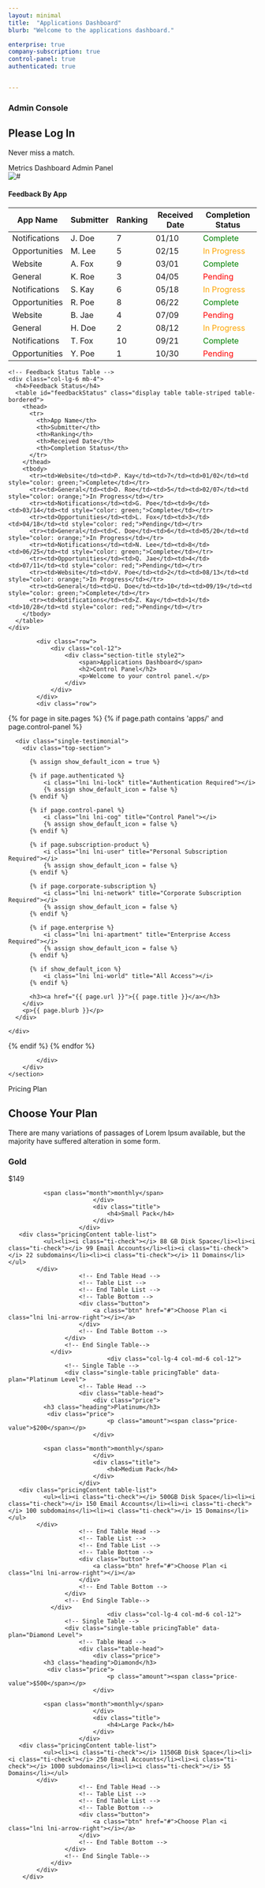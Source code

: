 ```yaml
---
layout: minimal
title:  "Applications Dashboard"
blurb: "Welcome to the applications dashboard."

enterprise: true
company-subscription: true
control-panel: true
authenticated: true


---
```

<script src="https://code.jquery.com/jquery-3.6.0.min.js"></script>
<script src="https://cdn.datatables.net/1.11.5/js/jquery.dataTables.min.js"></script>
<style>
.table-container {
display: flex;
justify-content: space-around;
width: 100%;
margin-top: 20px;
}
.data-table {
width: 45%;
}
</style>
<script src="https://cdn.jsdelivr.net/npm/chart.js"></script>


<!-- Start Hero Area -->
<section id="hero-area" class="hero-area admin-invisible hidden">
<!-- Single Slider -->
<div class="hero-inner">
    <div class="container">
	<div class="row ">
	    <div class="col-lg-6 co-12">
		<div class="home-slider">
		    <div class="hero-text">
			<h3 class="wow fadeInUp" data-wow-delay=".3s" style="visibility: visible; animation-delay: 0.3s; animation-name: fadeInUp;">Admin Console</h3>
			<h1 class="wow fadeInUp" data-wow-delay=".5s" style="visibility: visible; animation-delay: 0.5s; animation-name: fadeInUp;">Please Log In</h1>
			<p class="wow fadeInUp" data-wow-delay=".7s" style="visibility: visible; animation-delay: 0.7s; animation-name: fadeInUp;">Never miss a match.</p>



<div class="button wow fadeInUp" data-wow-delay=".9s" style="visibility: visible; animation-delay: 0.9s; animation-name: fadeInUp;">
			    <span href="http://www.twitter.com/scrumtuous" class="btn primary"><i class="lni lni-alarm"></i> Metrics Dashboard</span>
								<span href="https://github.com/scrumtuous" class="btn"><i class="lni lni-wallet"></i>Admin Panel</span>
			</div>
		    </div>
		</div>
	    </div>
	    <div class="col-lg-6 col-12">
		<div class="hero-image">
		    <div class="waves-block">
			<div class="waves wave-1"></div>
			<div class="waves wave-2"></div>
		    </div>
		    <img src="assets/images/phone.png" alt="#">
		</div>
	    </div>
	</div>
    </div>
</div>
<!--/ End Single Slider -->
</section>
<!--/ End Hero Area -->










<section id="testimonials" class="section testimonials style2 admin-visible">
        <div class="container">
  <div class="row">
    <div class="col-lg-4 col-md-6 mb-4">
      <canvas id="dailySignups" width="300" height="250"></canvas>
    </div>
    <div class="col-lg-4 col-md-6 mb-4">
      <canvas id="opportunityNotifications" width="300" height="250"></canvas>
    </div>
    <div class="col-lg-4 col-md-6 mb-4">
      <canvas id="opportunityMatches" width="300" height="250"></canvas>
    </div>
    <div class="col-lg-4 col-md-6 mb-4">
      <canvas id="timeOnPage" width="300" height="250"></canvas>
    </div>
    <div class="col-lg-4 col-md-6 mb-4">
      <canvas id="siteVisitors" width="300" height="250"></canvas>
    </div>
    <div class="col-lg-4 col-md-6 mb-4">
      <canvas id="countryOfOrigin" width="300" height="250"></canvas>
    </div>
  </div>

<div class="row">
    <!-- Feedback By App Table -->
    <div class="col-lg-6 mb-4">
      <h4>Feedback By App</h4>
      <table id="feedbackByApp" class="display table table-striped table-bordered">
        <thead>
          <tr>
            <th>App Name</th>
            <th>Submitter</th>
            <th>Ranking</th>
            <th>Received Date</th>
            <th>Completion Status</th>
          </tr>
        </thead>
        <tbody>
          <tr><td>Notifications</td><td>J. Doe</td><td>7</td><td>01/10</td><td style="color: green;">Complete</td></tr>
          <tr><td>Opportunities</td><td>M. Lee</td><td>5</td><td>02/15</td><td style="color: orange;">In Progress</td></tr>
          <tr><td>Website</td><td>A. Fox</td><td>9</td><td>03/01</td><td style="color: green;">Complete</td></tr>
          <tr><td>General</td><td>K. Roe</td><td>3</td><td>04/05</td><td style="color: red;">Pending</td></tr>
          <tr><td>Notifications</td><td>S. Kay</td><td>6</td><td>05/18</td><td style="color: orange;">In Progress</td></tr>
          <tr><td>Opportunities</td><td>R. Poe</td><td>8</td><td>06/22</td><td style="color: green;">Complete</td></tr>
          <tr><td>Website</td><td>B. Jae</td><td>4</td><td>07/09</td><td style="color: red;">Pending</td></tr>
          <tr><td>General</td><td>H. Doe</td><td>2</td><td>08/12</td><td style="color: orange;">In Progress</td></tr>
          <tr><td>Notifications</td><td>T. Fox</td><td>10</td><td>09/21</td><td style="color: green;">Complete</td></tr>
          <tr><td>Opportunities</td><td>Y. Poe</td><td>1</td><td>10/30</td><td style="color: red;">Pending</td></tr>
        </tbody>
      </table>
    </div>

    <!-- Feedback Status Table -->
    <div class="col-lg-6 mb-4">
      <h4>Feedback Status</h4>
      <table id="feedbackStatus" class="display table table-striped table-bordered">
        <thead>
          <tr>
            <th>App Name</th>
            <th>Submitter</th>
            <th>Ranking</th>
            <th>Received Date</th>
            <th>Completion Status</th>
          </tr>
        </thead>
        <tbody>
          <tr><td>Website</td><td>P. Kay</td><td>7</td><td>01/02</td><td style="color: green;">Complete</td></tr>
          <tr><td>General</td><td>D. Roe</td><td>5</td><td>02/07</td><td style="color: orange;">In Progress</td></tr>
          <tr><td>Notifications</td><td>G. Poe</td><td>9</td><td>03/14</td><td style="color: green;">Complete</td></tr>
          <tr><td>Opportunities</td><td>L. Fox</td><td>3</td><td>04/18</td><td style="color: red;">Pending</td></tr>
          <tr><td>General</td><td>C. Doe</td><td>6</td><td>05/20</td><td style="color: orange;">In Progress</td></tr>
          <tr><td>Notifications</td><td>N. Lee</td><td>8</td><td>06/25</td><td style="color: green;">Complete</td></tr>
          <tr><td>Opportunities</td><td>Q. Jae</td><td>4</td><td>07/11</td><td style="color: red;">Pending</td></tr>
          <tr><td>Website</td><td>V. Poe</td><td>2</td><td>08/13</td><td style="color: orange;">In Progress</td></tr>
          <tr><td>General</td><td>U. Doe</td><td>10</td><td>09/19</td><td style="color: green;">Complete</td></tr>
          <tr><td>Notifications</td><td>Z. Kay</td><td>1</td><td>10/28</td><td style="color: red;">Pending</td></tr>
        </tbody>
      </table>
    </div>
  </div>

            <div class="row">
                <div class="col-12">
                    <div class="section-title style2">
                        <span>Applications Dashboard</span>
                        <h2>Control Panel</h2>
                        <p>Welcome to your control panel.</p>
                    </div>
                </div>
            </div>
            <div class="row">
                
{% for page in site.pages %}
  {% if page.path contains 'apps/' and page.control-panel %}
    <div class="col-lg-4 col-md-6 col-12">
  
      <div class="single-testimonial">
        <div class="top-section">

          {% assign show_default_icon = true %}

          {% if page.authenticated %}
              <i class="lni lni-lock" title="Authentication Required"></i>
              {% assign show_default_icon = false %}
          {% endif %}

          {% if page.control-panel %}
              <i class="lni lni-cog" title="Control Panel"></i>
              {% assign show_default_icon = false %}
          {% endif %}

          {% if page.subscription-product %}
              <i class="lni lni-user" title="Personal Subscription Required"></i>
              {% assign show_default_icon = false %}
          {% endif %}

          {% if page.corporate-subscription %}
              <i class="lni lni-network" title="Corporate Subscription Required"></i>
              {% assign show_default_icon = false %}
          {% endif %}

          {% if page.enterprise %}
              <i class="lni lni-apartment" title="Enterprise Access Required"></i>
              {% assign show_default_icon = false %}
          {% endif %}

          {% if show_default_icon %}
              <i class="lni lni-world" title="All Access"></i>
          {% endif %}

          <h3><a href="{{ page.url }}">{{ page.title }}</a></h3>
        </div>
        <p>{{ page.blurb }}</p>
      </div>

    </div>
  {% endif %}
{% endfor %}
               
                
            </div>
        </div>
    </section>
	
	


<!-- Start Pricing Table Area -->
<section id="pricing_table" class="pricing-table section">
        <div class="container">
            <div class="row">
                <div class="col-12">
                    <div class="section-title">
                        <span>Pricing Plan</span>
                        <h2>Choose Your Plan</h2>
                        <p>There are many variations of passages of Lorem
                            Ipsum available, but the majority have suffered alteration in some form.</p>
                    </div>
                </div>
            </div>
            <div class="row">
                <div class="col-lg-4 col-md-6 col-12">
                    <!-- Single Table -->
                    <div class="single-table pricingTable" data-plan="Gold Level">
                        <!-- Table Head -->
                        <div class="table-head">
                            <div class="price">
              <h3 class="heading">Gold</h3>
			   <div class="price">
                                <p class="amount"><span class="price-value">$149</span></p>
                            </div>
              
              <span class="month">monthly</span>
                            </div>
                            <div class="title">
                                <h4>Small Pack</h4>
                            </div>
                        </div>
	   <div class="pricingContent table-list">
              <ul><li><i class="ti-check"></i> 88 GB Disk Space</li><li><i class="ti-check"></i> 99 Email Accounts</li><li><i class="ti-check"></i> 22 subdomains</li><li><i class="ti-check"></i> 11 Domains</li></ul>
            </div>
                        <!-- End Table Head -->
                        <!-- Table List -->
                        <!-- End Table List -->
                        <!-- Table Bottom -->
                        <div class="button">
                            <a class="btn" href="#">Choose Plan <i class="lni lni-arrow-right"></i></a>
                        </div>
                        <!-- End Table Bottom -->
                    </div>
                    <!-- End Single Table-->
                </div>
                                <div class="col-lg-4 col-md-6 col-12">
                    <!-- Single Table -->
                    <div class="single-table pricingTable" data-plan="Platinum Level">
                        <!-- Table Head -->
                        <div class="table-head">
                            <div class="price">
              <h3 class="heading">Platinum</h3>
			   <div class="price">
                                <p class="amount"><span class="price-value">$200</span></p>
                            </div>
              
              <span class="month">monthly</span>
                            </div>
                            <div class="title">
                                <h4>Medium Pack</h4>
                            </div>
                        </div>
	   <div class="pricingContent table-list">
              <ul><li><i class="ti-check"></i> 500GB Disk Space</li><li><i class="ti-check"></i> 150 Email Accounts</li><li><i class="ti-check"></i> 100 subdomains</li><li><i class="ti-check"></i> 15 Domains</li></ul>
            </div>
                        <!-- End Table Head -->
                        <!-- Table List -->
                        <!-- End Table List -->
                        <!-- Table Bottom -->
                        <div class="button">
                            <a class="btn" href="#">Choose Plan <i class="lni lni-arrow-right"></i></a>
                        </div>
                        <!-- End Table Bottom -->
                    </div>
                    <!-- End Single Table-->
                </div>
                                <div class="col-lg-4 col-md-6 col-12">
                    <!-- Single Table -->
                    <div class="single-table pricingTable" data-plan="Diamond Level">
                        <!-- Table Head -->
                        <div class="table-head">
                            <div class="price">
              <h3 class="heading">Diamond</h3>
			   <div class="price">
                                <p class="amount"><span class="price-value">$500</span></p>
                            </div>
              
              <span class="month">monthly</span>
                            </div>
                            <div class="title">
                                <h4>Large Pack</h4>
                            </div>
                        </div>
	   <div class="pricingContent table-list">
              <ul><li><i class="ti-check"></i> 1150GB Disk Space</li><li><i class="ti-check"></i> 250 Email Accounts</li><li><i class="ti-check"></i> 1000 subdomains</li><li><i class="ti-check"></i> 55 Domains</li></ul>
            </div>
                        <!-- End Table Head -->
                        <!-- Table List -->
                        <!-- End Table List -->
                        <!-- Table Bottom -->
                        <div class="button">
                            <a class="btn" href="#">Choose Plan <i class="lni lni-arrow-right"></i></a>
                        </div>
                        <!-- End Table Bottom -->
                    </div>
                    <!-- End Single Table-->
                </div>
            </div>
        </div>
</section>
<!--/ End Pricing Table Area -->





<script>
let checkInterval;
// Function to update pricing tables
function updatePricingTables(products) {
products.forEach(product => {
// Find the corresponding pricing table based on the product name
const pricingTable = document.querySelector(`.pricingTable[data-plan="${product.name}"]`);

if (pricingTable) {
// Update price (assuming price is retrieved from default_price or set statically for simplicity)
pricingTable.querySelector('.price-value').textContent = "$" + product.defaultPrice; // Modify as needed to extract the price

// Update features
const featuresList = pricingTable.querySelector('.pricingContent ul');
featuresList.innerHTML = ''; // Clear existing features

product.marketing_features.forEach(feature => {
    const listItem = document.createElement('li');
    listItem.innerHTML = `<i class="ti-check"></i> ${feature.name}`;
    featuresList.appendChild(listItem);
});
}
});
}

// Function to check if userdata is loaded
function checkAndLoadUserData() {
if (typeof userdata !== 'undefined' && userdata.allproducts && userdata.allproducts.data) {
// Data is available, update pricing tables and clear the interval
updatePricingTables(userdata.allproducts.data);
clearInterval(checkInterval);
}
}

// Wait for the page to fully load
window.addEventListener('load', () => {
// Start checking every 500ms if userdata is loaded
const checkInterval = setInterval(checkAndLoadUserData, 500);
});
</script>
	
	

<script>
  // Helper function to generate random data within a range
  function getRandomData(num, min, max) {
    return Array.from({ length: num }, () => Math.floor(Math.random() * (max - min + 1)) + min);
  }

  // 1. Daily Sign-ups Chart
  new Chart(document.getElementById('dailySignups'), {
    type: 'line',
    data: {
      labels: ['Mon', 'Tue', 'Wed', 'Thu', 'Fri', 'Sat', 'Sun'],
      datasets: [{
        label: 'Daily Sign-ups',
        data: getRandomData(7, 10, 50),
        borderColor: 'rgba(75, 192, 192, 1)',
        backgroundColor: 'rgba(75, 192, 192, 0.2)',
        fill: true
      }]
    },
    options: { responsive: true }
  });

  // 2.  Notifications Per Day
  new Chart(document.getElementById('opportunityNotifications'), {
    type: 'bar',
    data: {
      labels: ['Mon', 'Tue', 'Wed', 'Thu', 'Fri', 'Sat', 'Sun'],
      datasets: [{
        label: 'Opportunity Notifications Sent',
        data: getRandomData(7, 20, 100),
        backgroundColor: 'rgba(153, 102, 255, 0.6)',
      }]
    },
    options: { responsive: true }
  });

  // 3. Opportunity Matches Found
  new Chart(document.getElementById('opportunityMatches'), {
    type: 'bar',
    data: {
      labels: ['Mon', 'Tue', 'Wed', 'Thu', 'Fri', 'Sat', 'Sun'],
      datasets: [{
        label: 'Opportunity Matches Found',
        data: getRandomData(7, 10, 50),
        backgroundColor: 'rgba(255, 159, 64, 0.6)',
      }]
    },
    options: { responsive: true }
  });

  // 4. Time on Page (in seconds)
  new Chart(document.getElementById('timeOnPage'), {
    type: 'line',
    data: {
      labels: ['Mon', 'Tue', 'Wed', 'Thu', 'Fri', 'Sat', 'Sun'],
      datasets: [{
        label: 'Time on Page (seconds)',
        data: getRandomData(7, 30, 300),
        borderColor: 'rgba(54, 162, 235, 1)',
        backgroundColor: 'rgba(54, 162, 235, 0.2)',
        fill: true
      }]
    },
    options: { responsive: true }
  });

  // 5. Site Visitors
  new Chart(document.getElementById('siteVisitors'), {
    type: 'line',
    data: {
      labels: ['Mon', 'Tue', 'Wed', 'Thu', 'Fri', 'Sat', 'Sun'],
      datasets: [{
        label: 'Site Visitors',
        data: getRandomData(7, 100, 1000),
        borderColor: 'rgba(255, 99, 132, 1)',
        backgroundColor: 'rgba(255, 99, 132, 0.2)',
        fill: true
      }]
    },
    options: { responsive: true }
  });

  // 6. Country of Origin (Pie Chart)
new Chart(document.getElementById('countryOfOrigin'), {
  type: 'bar',
  data: {
    labels: ['USA', 'Canada', 'UK', 'Germany', 'India'],
    datasets: [{
      label: 'Country of Origin',
      data: getRandomData(5, 10, 300),
      backgroundColor: [
        'rgba(255, 99, 132, 0.6)',
        'rgba(54, 162, 235, 0.6)',
        'rgba(255, 206, 86, 0.6)',
        'rgba(75, 192, 192, 0.6)',
        'rgba(153, 102, 255, 0.6)'
      ]
    }]
  },
  options: {
    indexAxis: 'y',  // Makes the bar chart horizontal
    responsive: true,
    scales: {
      x: {
        beginAtZero: true
      }
    }
  }
});
</script>
<script>
  // Initialize DataTables for both tables
  $(document).ready(function() {
    $('#serviceTickets').DataTable({
      paging: false,
      searching: false,
      info: false
    });
    $('#feedbackTickets').DataTable({
      paging: false,
      searching: false,
      info: false
    });
  });
</script>

